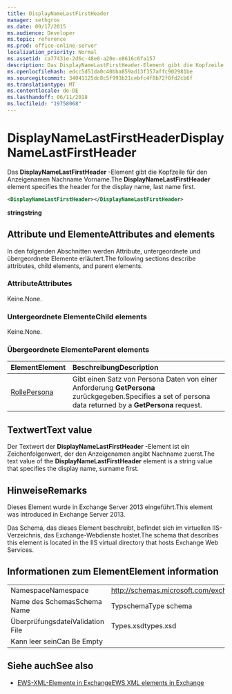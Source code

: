 ```yaml
---
title: DisplayNameLastFirstHeader
manager: sethgros
ms.date: 09/17/2015
ms.audience: Developer
ms.topic: reference
ms.prod: office-online-server
localization_priority: Normal
ms.assetid: ca77431e-2d6c-48e0-a20e-e8616c6fa157
description: Das DisplayNameLastFirstHeader-Element gibt die Kopfzeile für den Anzeigenamen Nachname Vorname.
ms.openlocfilehash: edcc5d51da0c40bba859ad13f357affc902981be
ms.sourcegitcommit: 34041125dc8c5f993b21cebfc4f8b72f0fd2cb6f
ms.translationtype: MT
ms.contentlocale: de-DE
ms.lasthandoff: 06/11/2018
ms.locfileid: "19758068"
---
```

# <a name="displaynamelastfirstheader"></a><span data-ttu-id="2fd84-103">DisplayNameLastFirstHeader</span><span class="sxs-lookup"><span data-stu-id="2fd84-103">DisplayNameLastFirstHeader</span></span>

<span data-ttu-id="2fd84-104">Das **DisplayNameLastFirstHeader** -Element gibt die Kopfzeile für den Anzeigenamen Nachname Vorname.</span><span class="sxs-lookup"><span data-stu-id="2fd84-104">The **DisplayNameLastFirstHeader** element specifies the header for the display name, last name first.</span></span> 
  
```xml
<DisplayNameLastFirstHeader></DisplayNameLastFirstHeader>
```

 <span data-ttu-id="2fd84-105">**string**</span><span class="sxs-lookup"><span data-stu-id="2fd84-105">**string**</span></span>
## <a name="attributes-and-elements"></a><span data-ttu-id="2fd84-106">Attribute und Elemente</span><span class="sxs-lookup"><span data-stu-id="2fd84-106">Attributes and elements</span></span>

<span data-ttu-id="2fd84-107">In den folgenden Abschnitten werden Attribute, untergeordnete und übergeordnete Elemente erläutert.</span><span class="sxs-lookup"><span data-stu-id="2fd84-107">The following sections describe attributes, child elements, and parent elements.</span></span>
  
### <a name="attributes"></a><span data-ttu-id="2fd84-108">Attribute</span><span class="sxs-lookup"><span data-stu-id="2fd84-108">Attributes</span></span>

<span data-ttu-id="2fd84-109">Keine.</span><span class="sxs-lookup"><span data-stu-id="2fd84-109">None.</span></span>
  
### <a name="child-elements"></a><span data-ttu-id="2fd84-110">Untergeordnete Elemente</span><span class="sxs-lookup"><span data-stu-id="2fd84-110">Child elements</span></span>

<span data-ttu-id="2fd84-111">Keine.</span><span class="sxs-lookup"><span data-stu-id="2fd84-111">None.</span></span>
  
### <a name="parent-elements"></a><span data-ttu-id="2fd84-112">Übergeordnete Elemente</span><span class="sxs-lookup"><span data-stu-id="2fd84-112">Parent elements</span></span>

|<span data-ttu-id="2fd84-113">**Element**</span><span class="sxs-lookup"><span data-stu-id="2fd84-113">**Element**</span></span>|<span data-ttu-id="2fd84-114">**Beschreibung**</span><span class="sxs-lookup"><span data-stu-id="2fd84-114">**Description**</span></span>|
|:-----|:-----|
|[<span data-ttu-id="2fd84-115">Rolle</span><span class="sxs-lookup"><span data-stu-id="2fd84-115">Persona</span></span>](persona.md) <br/> |<span data-ttu-id="2fd84-116">Gibt einen Satz von Persona Daten von einer Anforderung **GetPersona** zurückgegeben.</span><span class="sxs-lookup"><span data-stu-id="2fd84-116">Specifies a set of persona data returned by a **GetPersona** request.</span></span>  <br/> |
   
## <a name="text-value"></a><span data-ttu-id="2fd84-117">Textwert</span><span class="sxs-lookup"><span data-stu-id="2fd84-117">Text value</span></span>

<span data-ttu-id="2fd84-118">Der Textwert der **DisplayNameLastFirstHeader** -Element ist ein Zeichenfolgenwert, der den Anzeigenamen angibt Nachname zuerst.</span><span class="sxs-lookup"><span data-stu-id="2fd84-118">The text value of the **DisplayNameLastFirstHeader** element is a string value that specifies the display name, surname first.</span></span> 
  
## <a name="remarks"></a><span data-ttu-id="2fd84-119">Hinweise</span><span class="sxs-lookup"><span data-stu-id="2fd84-119">Remarks</span></span>

<span data-ttu-id="2fd84-120">Dieses Element wurde in Exchange Server 2013 eingeführt.</span><span class="sxs-lookup"><span data-stu-id="2fd84-120">This element was introduced in Exchange Server 2013.</span></span>
  
<span data-ttu-id="2fd84-121">Das Schema, das dieses Element beschreibt, befindet sich im virtuellen IIS-Verzeichnis, das Exchange-Webdienste hostet.</span><span class="sxs-lookup"><span data-stu-id="2fd84-121">The schema that describes this element is located in the IIS virtual directory that hosts Exchange Web Services.</span></span>
  
## <a name="element-information"></a><span data-ttu-id="2fd84-122">Informationen zum Element</span><span class="sxs-lookup"><span data-stu-id="2fd84-122">Element information</span></span>

|||
|:-----|:-----|
|<span data-ttu-id="2fd84-123">Namespace</span><span class="sxs-lookup"><span data-stu-id="2fd84-123">Namespace</span></span>  <br/> |http://schemas.microsoft.com/exchange/services/2006/types  <br/> |
|<span data-ttu-id="2fd84-124">Name des Schemas</span><span class="sxs-lookup"><span data-stu-id="2fd84-124">Schema Name</span></span>  <br/> |<span data-ttu-id="2fd84-125">Typschema</span><span class="sxs-lookup"><span data-stu-id="2fd84-125">Type schema</span></span>  <br/> |
|<span data-ttu-id="2fd84-126">Überprüfungsdatei</span><span class="sxs-lookup"><span data-stu-id="2fd84-126">Validation File</span></span>  <br/> |<span data-ttu-id="2fd84-127">Types.xsd</span><span class="sxs-lookup"><span data-stu-id="2fd84-127">types.xsd</span></span>  <br/> |
|<span data-ttu-id="2fd84-128">Kann leer sein</span><span class="sxs-lookup"><span data-stu-id="2fd84-128">Can Be Empty</span></span>  <br/> ||
   
## <a name="see-also"></a><span data-ttu-id="2fd84-129">Siehe auch</span><span class="sxs-lookup"><span data-stu-id="2fd84-129">See also</span></span>

- [<span data-ttu-id="2fd84-130">EWS-XML-Elemente in Exchange</span><span class="sxs-lookup"><span data-stu-id="2fd84-130">EWS XML elements in Exchange</span></span>](ews-xml-elements-in-exchange.md)

